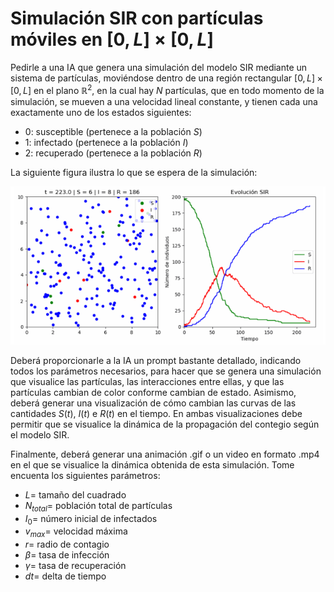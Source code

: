 # Simulación SIR con partículas móviles en $[0,L]\times[0,L]$

Pedirle a una IA que genera una simulación del modelo SIR mediante un sistema de partículas, moviéndose dentro de una región rectangular $[0,L]\times[0,L]$ en el plano $\mathbb{R}^2$, en la cual hay $N$ partículas, que en todo momento de la simulación, se mueven a una velocidad lineal constante, y tienen cada una exactamente uno de los estados siguientes:

* 0: susceptible (pertenece a la población $S$)
* 1: infectado (pertenece a la población $I$)
* 2: recuperado (pertenece a la población $R$)

La siguiente figura ilustra lo que se espera de la simulación:

![Ejemplo gráfica](../images/ej_p1.png)

Deberá proporcionarle a la IA un prompt bastante detallado, indicando todos los parámetros necesarios, para hacer que se genera una simulación que visualice las partículas, las interacciones entre ellas, y que las partículas cambian de color conforme cambian de estado.
Asimismo, deberá generar una visualización de cómo cambian las curvas de las cantidades $S(t)$, $I(t)$ e $R(t)$ en el tiempo. En ambas visualizaciones debe permitir que se visualice la dinámica de la propagación del contegio según el modelo SIR.

Finalmente, deberá generar una animación .gif o un video en formato .mp4 en el que se visualice la dinámica obtenida de esta simulación. Tome encuenta los siguientes parámetros:

* $L =$ tamaño del cuadrado
* $N_{total} =$ población total de partículas
* $I_0 =$ número inicial de infectados
* $v_{max} =$ velocidad máxima
* $r =$ radio de contagio
* $\beta =$ tasa de infección
* $\gamma =$ tasa de recuperación
* $dt =$ delta de tiempo
